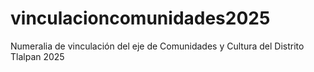 # vinculacioncomunidades2025
Numeralia de vinculación del eje de Comunidades y Cultura del Distrito Tlalpan 2025
